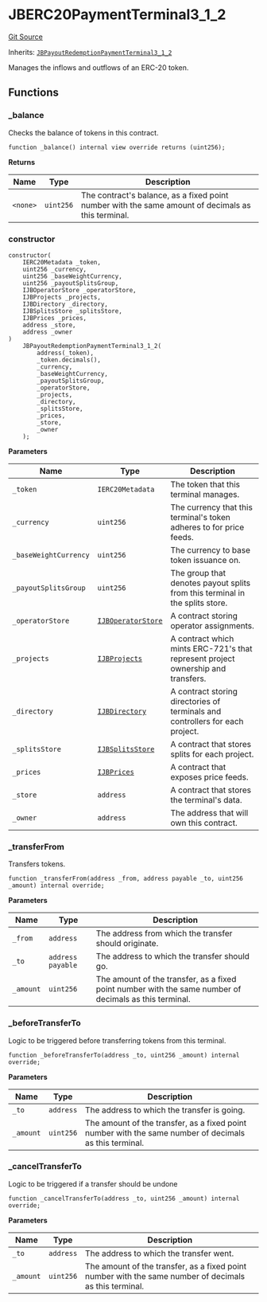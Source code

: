 # JBERC20PaymentTerminal3_1_2

[Git Source](https://github.com/jbx-protocol/juice-contracts-v3/blob/5ae86dba2f27dee2dfe2235d20c3a070b7413ff6/contracts/JBERC20PaymentTerminal3_1_2.sol)

Inherits: [`JBPayoutRedemptionPaymentTerminal3_1_2`](/docs/dev/v3/api/contracts/or-payment-terminals/or-abstract/jbpayoutredemptionpaymentterminal3_1_2.md)

Manages the inflows and outflows of an ERC-20 token.

## Functions

### \_balance

Checks the balance of tokens in this contract.

```solidity
function _balance() internal view override returns (uint256);
```

**Returns**

| Name     | Type      | Description                                                                                        |
| -------- | --------- | -------------------------------------------------------------------------------------------------- |
| `<none>` | `uint256` | The contract's balance, as a fixed point number with the same amount of decimals as this terminal. |

### constructor

```solidity
constructor(
    IERC20Metadata _token,
    uint256 _currency,
    uint256 _baseWeightCurrency,
    uint256 _payoutSplitsGroup,
    IJBOperatorStore _operatorStore,
    IJBProjects _projects,
    IJBDirectory _directory,
    IJBSplitsStore _splitsStore,
    IJBPrices _prices,
    address _store,
    address _owner
)
    JBPayoutRedemptionPaymentTerminal3_1_2(
        address(_token),
        _token.decimals(),
        _currency,
        _baseWeightCurrency,
        _payoutSplitsGroup,
        _operatorStore,
        _projects,
        _directory,
        _splitsStore,
        _prices,
        _store,
        _owner
    );
```

**Parameters**

| Name                  | Type                                                               | Description                                                                      |
| --------------------- | ------------------------------------------------------------------ | -------------------------------------------------------------------------------- |
| `_token`              | `IERC20Metadata`                                                   | The token that this terminal manages.                                            |
| `_currency`           | `uint256`                                                          | The currency that this terminal's token adheres to for price feeds.              |
| `_baseWeightCurrency` | `uint256`                                                          | The currency to base token issuance on.                                          |
| `_payoutSplitsGroup`  | `uint256`                                                          | The group that denotes payout splits from this terminal in the splits store.     |
| `_operatorStore`      | [`IJBOperatorStore`](/docs/dev/v3/api/interfaces/ijboperatorstore.md) | A contract storing operator assignments.                                         |
| `_projects`           | [`IJBProjects`](/docs/dev/v3/api/interfaces/ijbprojects.md)           | A contract which mints ERC-721's that represent project ownership and transfers. |
| `_directory`          | [`IJBDirectory`](/docs/dev/v3/api/interfaces/ijbdirectory.md)         | A contract storing directories of terminals and controllers for each project.    |
| `_splitsStore`        | [`IJBSplitsStore`](/docs/dev/v3/api/interfaces/ijbsplitsstore.md)     | A contract that stores splits for each project.                                  |
| `_prices`             | [`IJBPrices`](/docs/dev/v3/api/interfaces/ijbprices.md)               | A contract that exposes price feeds.                                             |
| `_store`              | `address`                                                          | A contract that stores the terminal's data.                                      |
| `_owner`              | `address`                                                          | The address that will own this contract.                                         |

### \_transferFrom

Transfers tokens.

```solidity
function _transferFrom(address _from, address payable _to, uint256 _amount) internal override;
```

**Parameters**

| Name      | Type              | Description                                                                                            |
| --------- | ----------------- | ------------------------------------------------------------------------------------------------------ |
| `_from`   | `address`         | The address from which the transfer should originate.                                                  |
| `_to`     | `address payable` | The address to which the transfer should go.                                                           |
| `_amount` | `uint256`         | The amount of the transfer, as a fixed point number with the same number of decimals as this terminal. |

### \_beforeTransferTo

Logic to be triggered before transferring tokens from this terminal.

```solidity
function _beforeTransferTo(address _to, uint256 _amount) internal override;
```

**Parameters**

| Name      | Type      | Description                                                                                            |
| --------- | --------- | ------------------------------------------------------------------------------------------------------ |
| `_to`     | `address` | The address to which the transfer is going.                                                            |
| `_amount` | `uint256` | The amount of the transfer, as a fixed point number with the same number of decimals as this terminal. |

### \_cancelTransferTo

Logic to be triggered if a transfer should be undone

```solidity
function _cancelTransferTo(address _to, uint256 _amount) internal override;
```

**Parameters**

| Name      | Type      | Description                                                                                            |
| --------- | --------- | ------------------------------------------------------------------------------------------------------ |
| `_to`     | `address` | The address to which the transfer went.                                                                |
| `_amount` | `uint256` | The amount of the transfer, as a fixed point number with the same number of decimals as this terminal. |
